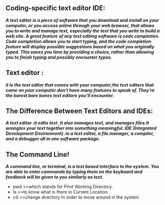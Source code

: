 ## Coding-specific text editor IDE:
***A text editor is a piece of software that you download and install on your computer, or you access online through your web browser, that allows you to write and manage text, especially the text that you write to build a web site.
A great feature of any text editing software is code completion. Code completion allows you to start typing, and the code completion feature will display possible suggestions based on what you originally typed. This saves you time by providing a choice, rather than allowing you to finish typing and possibly encounter typos.***

## Text editor :
***it is the text editor that comes with your computer,the text editors that come on your computer don’t have many features to speak of. They’re the barest bare bones text editors you’ll encounter.***

## The Difference Between Text Editors and IDEs:
***A text editor :it edits text ,It also manages text, and manages files.It wrangles your text together into something meaningful.
IDE (Integrated Development Environment) :is a text editor, a file manager, a compiler, and a debugger all in one software package.***

## The Command Line!
***A command line, or terminal, is a text based interface to the system. You are able to enter commands by typing them on the keyboard and feedback will be given to you similarly as text.***
- pwd  >>which stands for Print Working Directory.
- ls   >>to know what is there in Current Location.
- cd   >>change directory In order to move around in the system
